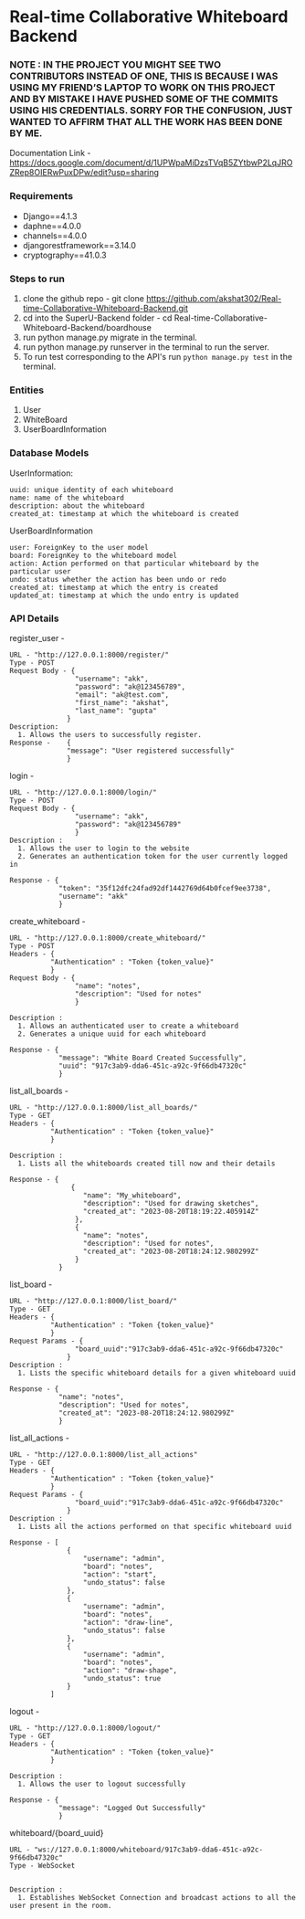 # Real-time Collaborative Whiteboard Backend

### NOTE : IN THE PROJECT YOU MIGHT SEE TWO CONTRIBUTORS INSTEAD OF ONE, THIS IS BECAUSE I WAS USING MY FRIEND’S LAPTOP TO WORK ON THIS PROJECT AND BY MISTAKE I HAVE PUSHED SOME OF THE COMMITS USING HIS CREDENTIALS. SORRY FOR THE CONFUSION, JUST WANTED TO AFFIRM THAT ALL THE WORK HAS BEEN DONE BY ME.

Documentation Link - https://docs.google.com/document/d/1UPWpaMiDzsTVqB5ZYtbwP2LqJROZRep8OIERwPuxDPw/edit?usp=sharing

### Requirements

- Django==4.1.3
- daphne==4.0.0
- channels==4.0.0
- djangorestframework==3.14.0
- cryptography==41.0.3

### Steps to run

1. clone the github repo - git clone https://github.com/akshat302/Real-time-Collaborative-Whiteboard-Backend.git
2. cd into the SuperU-Backend folder - cd Real-time-Collaborative-Whiteboard-Backend/boardhouse
3. run python manage.py migrate in the terminal.
4. run python manage.py runserver in the terminal to run the server.
5. To run test corresponding to the API's run `python manage.py test` in the terminal.

### Entities  

1. User
2. WhiteBoard
3. UserBoardInformation

### Database Models 

UserInformation:

	uuid: unique identity of each whiteboard
	name: name of the whiteboard
	description: about the whiteboard
	created_at: timestamp at which the whiteboard is created

UserBoardInformation

  	user: ForeignKey to the user model
    board: ForeignKey to the whiteboard model
    action: Action performed on that particular whiteboard by the particular user
    undo: status whether the action has been undo or redo
    created_at: timestamp at which the entry is created
    updated_at: timestamp at which the undo entry is updated

### API Details 

register_user -

    URL - "http://127.0.0.1:8000/register/"
    Type - POST
    Request Body - {
                    "username": "akk",
                    "password": "ak@123456789",
                    "email": "ak@test.com",
                    "first_name": "akshat",
                    "last_name": "gupta"
                  }
    Description: 
      1. Allows the users to successfully register.
    Response -    {
                  "message": "User registered successfully"
                  }

login - 
    
    URL - "http://127.0.0.1:8000/login/"
    Type - POST
    Request Body - {
                    "username": "akk",
                    "password": "ak@123456789"
                    }
    Description :
      1. Allows the user to login to the website
      2. Generates an authentication token for the user currently logged in

    Response - {
                "token": "35f12dfc24fad92df1442769d64b0fcef9ee3738",
                "username": "akk"
                }

create_whiteboard - 

    URL - "http://127.0.0.1:8000/create_whiteboard/"
    Type - POST
    Headers - {
              "Authentication" : "Token {token_value}"
              }  
    Request Body - {
                    "name": "notes",
                    "description": "Used for notes"
                    }
          
    Description :
      1. Allows an authenticated user to create a whiteboard
      2. Generates a unique uuid for each whiteboard
      
    Response - {
                "message": "White Board Created Successfully",
                "uuid": "917c3ab9-dda6-451c-a92c-9f66db47320c"
                }

list_all_boards - 

    URL - "http://127.0.0.1:8000/list_all_boards/"
    Type - GET
    Headers - {
              "Authentication" : "Token {token_value}"
              }  

    Description : 
      1. Lists all the whiteboards created till now and their details
      
    Response - {
                   {
                      "name": "My_whiteboard",
                      "description": "Used for drawing sketches",
                      "created_at": "2023-08-20T18:19:22.405914Z"
                    },
                    {
                      "name": "notes",
                      "description": "Used for notes",
                      "created_at": "2023-08-20T18:24:12.980299Z"
                    }
                }

  list_board - 

    URL - "http://127.0.0.1:8000/list_board/"
    Type - GET
    Headers - {
              "Authentication" : "Token {token_value}"
              }  
    Request Params - {
                    "board_uuid":"917c3ab9-dda6-451c-a92c-9f66db47320c"
                  }
    Description : 
      1. Lists the specific whiteboard details for a given whiteboard uuid
      
    Response - {
                "name": "notes",
                "description": "Used for notes",
                "created_at": "2023-08-20T18:24:12.980299Z"
                }

  list_all_actions - 

    URL - "http://127.0.0.1:8000/list_all_actions"
    Type - GET
    Headers - {
              "Authentication" : "Token {token_value}"
              }  
    Request Params - {
                    "board_uuid":"917c3ab9-dda6-451c-a92c-9f66db47320c"
                  }
    Description : 
      1. Lists all the actions performed on that specific whiteboard uuid
      
    Response - [
                  {
                      "username": "admin",
                      "board": "notes",
                      "action": "start",
                      "undo_status": false
                  },
                  {
                      "username": "admin",
                      "board": "notes",
                      "action": "draw-line",
                      "undo_status": false
                  },
                  {
                      "username": "admin",
                      "board": "notes",
                      "action": "draw-shape",
                      "undo_status": true
                  }
              ]
logout - 
    
    URL - "http://127.0.0.1:8000/logout/"
    Type - GET
    Headers - {
              "Authentication" : "Token {token_value}"
              }  
 
    Description :
      1. Allows the user to logout successfully
    
    Response - {
                "message": "Logged Out Successfully"
                }


whiteboard/{board_uuid}

    URL - "ws://127.0.0.1:8000/whiteboard/917c3ab9-dda6-451c-a92c-9f66db47320c"
    Type - WebSocket

 
    Description :
      1. Establishes WebSocket Connection and broadcast actions to all the user present in the room. 

